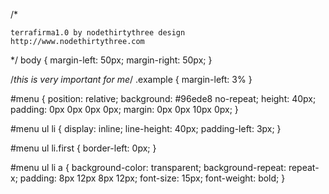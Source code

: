 /*

    terrafirma1.0 by nodethirtythree design
    http://www.nodethirtythree.com

*/
body
{
margin-left: 50px;
margin-right: 50px;
}


/*this is very important for me*/
.example { margin-left: 3% }


#menu
{
position: relative;
background: #96ede8 no-repeat;
height: 40px;
padding: 0px 0px 0px 0px;
margin: 0px 0px 10px 0px;
}

#menu ul li
{
display: inline;
line-height: 40px;
padding-left: 3px;
}

#menu ul li.first
{
border-left: 0px;
}

#menu ul li a
{
background-color: transparent;
background-repeat: repeat-x;
padding: 8px 12px 8px 12px;
font-size: 15px;
font-weight: bold;
}

